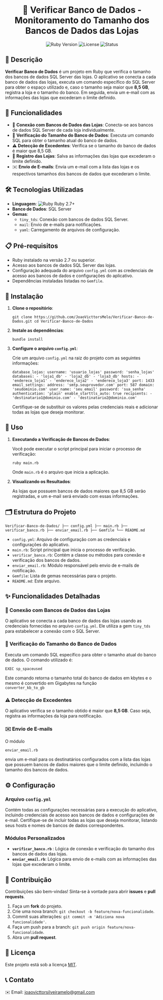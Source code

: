 <div align="center"> <h1>📂 Verificar Banco de Dados - Monitoramento do Tamanho dos Bancos de Dados das Lojas</h1> <img src="https://img.shields.io/badge/Ruby-2.7%2B-red" alt="Ruby Version"> <img src="https://img.shields.io/badge/License-MIT-green" alt="License"> <img src="https://img.shields.io/badge/Status-Em%20Desenvolvimento-orange" alt="Status"> </div> <div> <h2>📝 Descrição</h2> <p><strong>Verificar Banco de Dados</strong> é um projeto em Ruby que verifica o tamanho dos bancos de dados SQL Server das lojas. O aplicativo se conecta a cada banco de dados das lojas, executa um comando específico do SQL Server para obter o espaço utilizado e, caso o tamanho seja maior que <strong>8,5 GB</strong>, registra a loja e o tamanho do banco. Em seguida, envia um e-mail com as informações das lojas que excederam o limite definido.</p> </div> <div> <h2>🚀 Funcionalidades</h2> <ul> <li>🔗 <strong>Conexão com Bancos de Dados das Lojas</strong>: Conecta-se aos bancos de dados SQL Server de cada loja individualmente.</li> <li>📏 <strong>Verificação do Tamanho do Banco de Dados</strong>: Executa um comando SQL para obter o tamanho atual do banco de dados.</li> <li>⚠️ <strong>Detecção de Excedentes</strong>: Verifica se o tamanho do banco de dados é maior que 8,5 GB.</li> <li>📝 <strong>Registro das Lojas</strong>: Salva as informações das lojas que excederam o limite definido.</li> <li>✉️ <strong>Envio de E-mails</strong>: Envia um e-mail com a lista das lojas e os respectivos tamanhos dos bancos de dados que excederam o limite.</li> </ul> </div> <div> <h2>🛠️ Tecnologias Utilizadas</h2> <ul> <li><strong>Linguagem</strong>: <img src="https://img.shields.io/badge/-Ruby-red" alt="Ruby"> Ruby 2.7+</li> <li><strong>Banco de Dados</strong>: SQL Server</li> <li><strong>Gemas</strong>: <ul> <li><code>tiny_tds</code>: Conexão com bancos de dados SQL Server.</li> <li><code>mail</code>: Envio de e-mails para notificações.</li> <li><code>yaml</code>: Carregamento de arquivos de configuração.</li> </ul> </li> </ul> </div> <div> <h2>📋 Pré-requisitos</h2> <ul> <li>Ruby instalado na versão 2.7 ou superior.</li> <li>Acesso aos bancos de dados SQL Server das lojas.</li> <li>Configuração adequada do arquivo <code>config.yml</code> com as credenciais de acesso aos bancos de dados e configurações do aplicativo.</li> <li>Dependências instaladas listadas no <code>Gemfile</code>.</li> </ul> </div> <div> <h2>🔧 Instalação</h2> <ol> <li> <p><strong>Clone o repositório</strong>:</p> <pre><code>git clone https://github.com/JoaoVicttorsMelo/Verificar-Banco-de-Dados.git cd Verificar-Banco-de-Dados </code></pre> </li> <li> <p><strong>Instale as dependências</strong>:</p> <pre><code>bundle install</code></pre> </li> <li> <p><strong>Configure o arquivo <code>config.yml</code></strong>:</p> <p>Crie um arquivo <code>config.yml</code> na raiz do projeto com as seguintes informações:</p> <pre><code>database_lojas: username: 'usuario_lojas' password: 'senha_lojas' databases: - 'loja1_db' - 'loja2_db' - 'loja3_db' hosts: - 'endereco_loja1' - 'endereco_loja2' - 'endereco_loja3' port: 1433
email_settings: address: 'smtp.seuprovedor.com' port: 587 domain: 'seudominio.com' user_name: 'seu_email' password: 'sua_senha' authentication: 'plain' enable_starttls_auto: true recipients: - 'destinatario1@dominio.com' - 'destinatario2@dominio.com' </code></pre> <p>Certifique-se de substituir os valores pelas credenciais reais e adicionar todas as lojas que deseja monitorar.</p> </li>

</ol> </div> <div> <h2>🚀 Uso</h2> <ol> <li> <p><strong>Executando a Verificação de Bancos de Dados</strong>:</p> <p>Você pode executar o script principal para iniciar o processo de verificação:</p> <pre><code>ruby main.rb</code></pre> <p>Onde <code>main.rb</code>
  é o arquivo que inicia a aplicação.</p> </li> <li> <p><strong>Visualizando os Resultados</strong>:</p> <p>As lojas que possuem bancos de dados maiores que 8,5 GB serão registradas, e um e-mail será enviado com essas informações.</p> </li> </ol> </div> <div> 
    <h2>🗂️ Estrutura do Projeto</h2> <pre><code>Verificar-Banco-de-Dados/ ├── config.yml ├── main.rb ├── verificar_banco.rb ├── enviar_email.rb ├── Gemfile └── README.md </code></pre>
    <ul> <li><code>config.yml</code>: Arquivo de configuração com as credenciais e configurações do aplicativo.</li> <li><code>main.rb</code>: Script principal que inicia o processo de verificação.</li> <li><code>verificar_banco.rb</code>:
      Contém a classe ou métodos para conexão e verificação dos bancos de dados.</li> <li><code>enviar_email.rb</code>: Módulo responsável pelo envio de e-mails de notificação.</li> <li><code>Gemfile</code>: Lista de gemas necessárias para o projeto.</li> 
      <li><code>README.md</code>: Este arquivo.</li> </ul> </div> <div> 
        <h2>✨ Funcionalidades Detalhadas</h2> <h3>🔗 Conexão com Bancos de Dados das Lojas</h3> <p>O aplicativo se conecta a cada banco de dados das lojas usando as credenciais fornecidas no arquivo <code>config.yml</code>. 
          Ele utiliza a gem <code>tiny_tds</code> para estabelecer a conexão com o SQL Server.</p> <h3>📏 Verificação do Tamanho do Banco de Dados</h3> <p>Executa um comando SQL específico para obter o tamanho atual do banco de dados. 
            O comando utilizado é:</p> <pre><code>EXEC sp_spaceused</code></pre> 
        <p>Este comando retorna o tamanho total do banco de dados em kbytes e o mesmo é convertido em Gigabytes na função <br><code>converter_kb_to_gb</code></p> <h3>⚠️ Detecção de Excedentes</h3> <p>O aplicativo verifica se o tamanho obtido é maior que <strong>8,5 GB</strong>.
          Caso seja, registra as informações da loja para notificação.</p> <h3>✉️ Envio de E-mails</h3> <p>O módulo <pre><code>enviar_email.rb</code></pre> envia um e-mail para os destinatários configurados com a lista das lojas que possuem bancos de dados maiores que o limite definido, 
            incluindo o tamanho dos bancos de dados.</p> </div> <div> <h2>⚙️ Configuração</h2> <h3>Arquivo <code>config.yml</code></h3> <p>Contém todas as configurações necessárias para a execução do aplicativo, incluindo credenciais de acesso aos bancos de dados e
              configurações de e-mail. Certifique-se de incluir todas as lojas que deseja monitorar, listando seus hosts e nomes de bancos de dados correspondentes.</p> <h3>Módulos Personalizados</h3> <p> <ul> <li><strong><code>verificar_banco.rb</code>
              </strong>: Lógica de conexão e verificação do tamanho dos bancos de dados das lojas.</li> <li><strong><code>enviar_email.rb</code></strong>: Lógica para envio de e-mails com as informações das lojas que excederam o limite.</li> </ul> </p> </div>
              <div> <h2>🤝 Contribuição</h2> <p>Contribuições são bem-vindas! Sinta-se à vontade para abrir <strong>issues</strong> e <strong>pull requests</strong>.</p> <ol> <li>Faça um <strong>fork</strong> do projeto.</li>
  <li>Crie uma nova branch: <code>git checkout -b feature/nova-funcionalidade</code>.</li> <li>Commit suas alterações: <code>git commit -m 'Adiciona nova funcionalidade'</code>.</li> <li>Faça um push para a branch: <code>git push origin feature/nova-funcionalidade</code>.</li>
                <li>Abra um <strong>pull request</strong>.</li> </ol> </div> <div> <h2>📄 Licença</h2> <p>Este projeto está sob a licença <a href="LICENSE">MIT</a>.</p> </div> <div> <h2>📞 Contato</h2> <p>✉️ Email:
                  <a href="mailto:joaovicttorsilveiramelo@gmail.com">joaovicttorsilveiramelo@gmail.com</a></p> </div>
